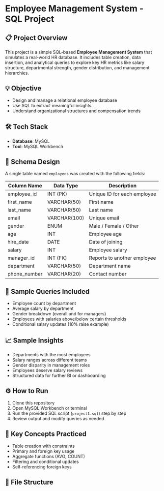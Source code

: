 # Employee Management System - SQL Project

## 📋 Project Overview

This project is a simple SQL-based **Employee Management System** that simulates a real-world HR database. 
It includes table creation, data insertion, and analytical queries to explore key HR metrics like salary structure, departmental strength, gender distribution, and management hierarchies.

## 💡 Objective

- Design and manage a relational employee database
- Use SQL to extract meaningful insights
- Understand organizational structures and compensation trends

## 🛠️ Tech Stack

- **Database**: MySQL
- **Tool**: MySQL Workbench

## 🧱 Schema Design

A single table named `employees` was created with the following fields:

| Column Name   | Data Type    | Description                         |
| ------------- | ------------ | ----------------------------------- |
| employee_id   | INT (PK)     | Unique ID for each employee         |
| first_name    | VARCHAR(50)  | First name                          |
| last_name     | VARCHAR(50)  | Last name                           |
| email         | VARCHAR(100) | Unique email                        |
| gender        | ENUM         | Male / Female / Other               |
| age           | INT          | Employee age                        |
| hire_date     | DATE         | Date of joining                     |
| salary        | INT          | Employee salary                     |
| manager_id    | INT (FK)     | Reports to another employee         |
| department    | VARCHAR(50)  | Department name                     |
| phone_number  | VARCHAR(20)  | Contact number                      |

## 🧪 Sample Queries Included

- Employee count by department
- Average salary by department
- Gender breakdown (overall and for managers)
- Employees with salaries above/below certain thresholds
- Conditional salary updates (10% raise example)

## 📈 Sample Insights

- Departments with the most employees
- Salary ranges across different teams
- Gender disparity in management roles
- Employees deserve salary reviews
- Structured data for further BI or dashboarding

## ⚙️ How to Run

1. Clone this repository
2. Open MySQL Workbench or terminal
3. Run the provided SQL script (`project1.sql`) step by step
4. Review output and modify queries as needed

## 📌 Key Concepts Practiced

- Table creation with constraints
- Primary and foreign key usage
- Aggregate functions (AVG, COUNT)
- Filtering and conditional updates
- Self-referencing foreign keys


## 📂 File Structure

